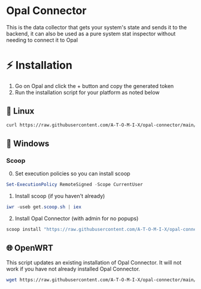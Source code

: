 <div align="center">
  <br />
  <br />
  

  <br />
  <br />
</div>

# Opal Connector

This is the data collector that gets your system's state and sends it to the backend, it can also be used as a pure system stat inspector without needing to connect it to Opal

# ⚡ Installation

1. Go on Opal and click the + button and copy the generated token
2. Run the installation script for your platform as noted below

## 🐧 Linux

```bash
curl https://raw.githubusercontent.com/A-T-O-M-I-X/opal-connector/main/scripts/install.sh | sudo bash
```

## 🏢 Windows

### Scoop

0. Set execution policies so you can install scoop
```powershell
Set-ExecutionPolicy RemoteSigned -Scope CurrentUser
```

1. Install scoop (if you haven't already)

```powershell
iwr -useb get.scoop.sh | iex
```

2. Install Opal Connector (with admin for no popups)

```powershell
scoop install "https://raw.githubusercontent.com/A-T-O-M-I-X/opal-connector/main/scripts/opal-connector.json"
```

## 🌐 OpenWRT

This script updates an existing installation of Opal Connector. It will not work if you have not already installed Opal Connector.
```bash
wget https://raw.githubusercontent.com/A-T-O-M-I-X/opal-connector/main/scripts/update-mipsel.sh -O /tmp/update-mipsel.sh && chmod +x /tmp/update-mipsel.sh && /tmp/update-mipsel.sh && rm /tmp/update-mipsel.sh
```
